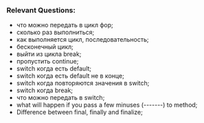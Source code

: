 ### Relevant Questions:
- что можно передать в цикл фор;
- сколько раз выполниться;
- как выполняется цикл, последовательность;
- бесконечный цикл;
- выйти из цикла break;
- пропустить continue;
- switch когда есть default;
- switch когда есть default не в конце;
- switch когда повторяются значения в switch;
- switch когда break;
- что можно передать в switch;
- what will happen if you pass a few minuses (-------) to method; 
- Difference between final, finally and finalize;

